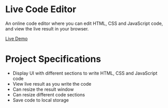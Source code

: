 # Live Code Editor
An online code editor where you can edit HTML, CSS and JavaScript code, and view the live result in your browser.

[Live Demo](https://frontend-code-editor.netlify.app/)

# Project Specifications
- Display UI with different sections to write HTML, CSS and JavaScript code
- View live result as you write the code
- Can resize the result window
- Can resize different code sections
- Save code to local storage

